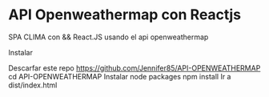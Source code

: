 # API Openweathermap con Reactjs 
SPA CLIMA con &amp;&amp; React.JS usando el api openweathermap
 
Instalar

Descarfar este repo https://github.com/Jennifer85/API-OPENWEATHERMAP
cd API-OPENWEATHERMAP
Instalar node packages npm install
Ir a dist/index.html
